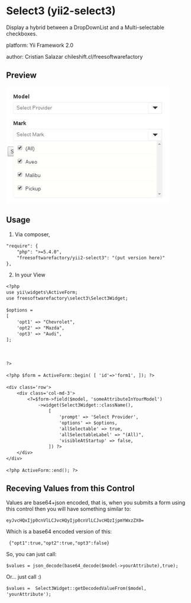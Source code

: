 # Select3 (yii2-select3)

Display a hybrid between a DropDownList and a  Multi-selectable checkboxes.

platform:  Yii Framework 2.0

author:  Cristian Salazar  chileshift.cl/freesoftwarefactory

## Preview

![Preview](example.jpg)

## Usage

1. Via composer, 
```
"require": {
    "php": ">=5.4.0",
	"freesoftwarefactory/yii2-select3": "(put version here)"
},
```

2. In your View

```
<?php
use yii\widgets\ActiveForm;
use freesoftwarefactory\select3\Select3Widget;

$options = 
[
    'opt1' => "Chevrolet",
    'opt2' => "Mazda",
    'opt3' => "Audi",
];



?>

<?php $form = ActiveForm::begin( [ 'id'=>'form1', ]); ?>

<div class='row'>
    <div class='col-md-3'>
        <?=$form->field($model, 'someAttributeInYourModel')
            ->widget(Select3Widget::className(), 
                [
                    'prompt' => 'Select Provider',
                    'options' => $options,
                    'allSelectable' => true,
                    'allSelectableLabel' => "(All)",
                    'visibleAtStartup' => false,
                ]) ?>
    </div>
</div>

<?php ActiveForm::end(); ?>
```

## Receving Values from this Control

Values are base64+json encoded, that is, when you submits a form using this
control then you will have something similar to:

```
eyJvcHQxIjp0cnVlLCJvcHQyIjp0cnVlLCJvcHQzIjpmYWxzZX0=
```

Which is a base64 encoded version of this:

```
 {"opt1":true,"opt2":true,"opt3":false}
```

So, you can just call:

```
$values = json_decode(base64_decode($model->yourAttribute),true);
```

Or... just call :)

```
$values =  Select3Widget::getDecodedValueFrom($model, 'yourAttribute');
```
